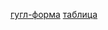 [гугл-форма](https://docs.google.com/forms/d/1Ap8-PYdfxl61c4aH5XpKrRRqolRcuZHcc0EzYkEfQYE/edit)
[таблица](https://docs.google.com/spreadsheets/d/1gu4-zmAODfs_31PJzasDBKtqs0WnQksJkvNbOfAWrik/edit#gid=1644258928)
